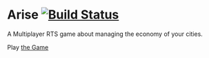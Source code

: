 Arise [![Build Status](https://travis-ci.org/Dakror/Arise.svg?branch=master)](https://travis-ci.org/Dakror/Arise)
=====
A Multiplayer RTS game about managing the economy of your cities.

Play [the Game](http://dakror.de/arise/)
